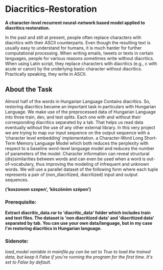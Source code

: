 # Diacritics-Restoration

**A character-level recurrent neural-network based model applied to diacritics restoration.**

  In the past and still at present, people often replace characters with diacritics with their ASCII counterparts. Even though the resulting text is usually easy to understand for humans, it is much harder for further computational processing. When writing emails, tweets or texts in certain languages, people for various reasons sometimes write without diacritics. When using Latin script, they replace characters with diacritics (e.g., c with acute or caron) by the underlying basic character without diacritics. Practically speaking, they write in ASCII.

## About the Task

  Almost half of the words in Hungarian Language Contains diacritics. So, restoring diacritics became an important task in particulars with Hungarian Language.
We make use of the preprocessed data of Hungarian Language into three train, dev, and test splits. Each one with and without their corresponding diacritics separated by a tab. That helps us read data eventually without the use of any other external library. In this very project we are trying to map our input sequence on the output sequence with a ‘character level embedding’ implementation. a Character-Word Long Short-Term Memory Language Model which both reduces the perplexity with respect to a baseline word-level language model and reduces the number of parameters of the model. Character information can reveal structural (dis)similarities between words and can even be used when a word is out-of-vocabulary, thus improving the modeling of infrequent and unknown words. We will use a parallel dataset of the following form where each tuple represents a pair of (non_diacritized, diacritized) input and output sequences.

  **(‘koszonom szepen’, ‘köszönöm szépen’)**

  
### Prerequisite:    
  **Extract diacritic_data.rar to 'diacritic_data' folder which includes train and test files. The dataset is 'non diacritized data' and 'diacritized data' separated by tab. You can use your own data/language, but in my case I'm restoring diacritics in Hungarian language.**

### Sidenote:
  _load_model variable in mainfile.py can be set to True to load the trained data, but keep it False if you're running the program for the first time. It's set to False by default._
